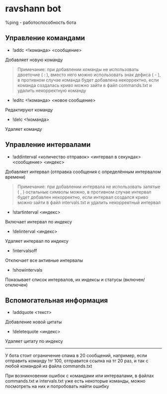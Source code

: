# ravshann bot

%ping - работоспособность бота

## Управление командами

* !addc <!команда> <сообщение>

Добавляет новую команду 

>Примечание: при добавлении команды не использовать двоеточие ( : ), вместо него можно использовать знак дефиса ( - ), в противном случае команда будет добавлена некорректно, если команда создалась криво можно зайти в файл commands.txt и удалить некорректную команду

* !editc <!команда> <новое сообщение>

Редактируют команду

* !delc <!команда>

Удаляет команду

## Управление интервалами

* !addinterval <количество отправок> <интервал в секундах> <сообщение> <индекс>

Добавляет интервал (отправка сообщения с определённым интервалом времени)

>Примечание: при добавлении интервала не использовать запятые ( , ) остальные символы можно, в противном случае интервал будет добавлен некорректно, если интервал создался криво можно зайти в файл intervals.txt и удалить некорректный интервал

* !startinterval <индекс>

Включает интервал по индексу

* !delinterval <индекс>

Удаляет интервал по индексу

* !intervalsoff

Отключает все активные интервалы

* !showintervals

Показывает список интервалов, их индексы и статусы (включен/отключен)

## Вспомогательная информация

* !addquote <текст>

Добавление новой цитаты

* !deletequote <индекс>

Удаляет цитату по индексу

---

У бота стоит ограничение спама в 20 сообщений, например, если отправить команду !тг 100, отправится ссылка на тг 20 раз, и так с любой командой из файла commands.txt

При возникновении ошибок с командами или интервалами, в файлах commands.txt и intervals.txt уже есть некоторые команды, можно посмотреть на них и попробовать найти ошибку
